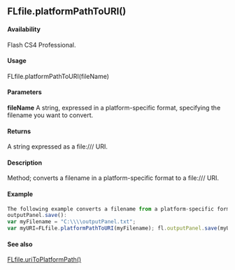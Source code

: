## FLfile.platformPathToURI()

#### Availability

Flash CS4 Professional.

#### Usage

FLfile.platformPathToURI(fileName)

#### Parameters

**fileName** A string, expressed in a platform-specific format, specifying the filename you want to convert.

#### Returns

A string expressed as a file:/// URI.

#### Description

Method; converts a filename in a platform-specific format to a file:/// URI.

#### Example

```javascript
The following example converts a filename from a platform-specific format to a file:/// URI, which is passed to
outputPanel.save():
var myFilename = "C:\\\\outputPanel.txt";
var myURI=FLfile.platformPathToURI(myFilename); fl.outputPanel.save(myURI);

```
#### See also

[FLfile.uriToPlatformPath()](#!AdobeDocs/developers-animatesdk-docs/test/FLfile_object/FLfile14.md)
